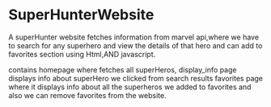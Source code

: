 # SuperHunterWebsite


A superHunter website fetches information from marvel api,where we have to search for any superhero and view the details of that hero and can add to favorites section using Html,AND javascript.


contains homepage where fetches all superHeros,
          display_info page displays info about superHero we clicked from search results
          favorites page where it displays info about all the superheros we added to favorites
          and also we can remove favorites from the website.
